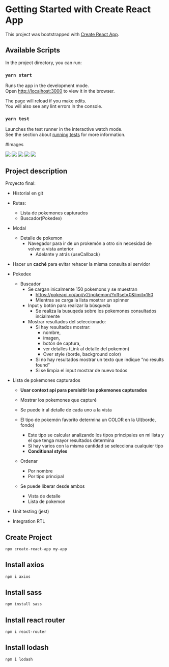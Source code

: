 # Getting Started with Create React App

This project was bootstrapped with [Create React App](https://github.com/facebook/create-react-app).

## Available Scripts

In the project directory, you can run:

### `yarn start`

Runs the app in the development mode.\
Open [http://localhost:3000](http://localhost:3000) to view it in the browser.

The page will reload if you make edits.\
You will also see any lint errors in the console.

### `yarn test`

Launches the test runner in the interactive watch mode.\
See the section about [running tests](https://facebook.github.io/create-react-app/docs/running-tests) for more information.

#Images

![](Screenshot/1.PNG)
![](Screenshot/2.PNG)
![](Screenshot/3.PNG)
![](Screenshot/4.PNG)
![](Screenshot/5.PNG)



## Project description
Proyecto final:

- Historial en git

- Rutas:
  - Lista de pokemones capturados
  - Buscador(Pokedex)

- Modal
  - Detalle de pokemon
    - Navegador para ir de un prokemón a otro sin necesidad de volver a vista anterior
      - Adelante y atrás (useCallback)	

- Hacer un **caché** para evitar rehacer la misma consulta al servidor
- Pokedex
  - Buscador
    - Se cargan inicalmente 150 pokemons y se muestran
      - <https://pokeapi.co/api/v2/pokemon/?offset=0&limit=150>
      - Mientras se carga la lista mostrar un spinner
    - Input y botón para realizar la búsqueda
      - Se realiza la busuqeda sobre los pokemones consultados incialmente 
    - Mostrar resultados del seleccionado:
      - Si hay resultados mostrar: 
        - nombre,
        - imagen, 
        - botón de captura, 
        - ver detalles (Link al detalle del pokemón)
        - Over style (borde, background color)
      - Si no hay resultados mostrar un texto que indique “no results found”
      - Si se limpia el input mostrar de nuevo todos

- Lista de pokemones capturados
  - **Usar context api para persisitir los pokemones capturados**
  
  - Mostrar los pokemones que capturé

  - Se puede ir al detalle de cada uno a la vista

  - El tipo de pokemón favorito determina un COLOR en la UI(borde, fondo)
    - Este tipo se calcular analizando los tipos principales en mi lista y el que tenga mayor resultados determina
    - Si hay varios con la misma cantidad se selecciona cualquier tipo
    - **Conditional styles**

  - Ordenar
    - Por nombre
    - Por tipo principal

  - Se puede liberar desde ambos
    - Vista de detalle
    - Lista de pokemon

- Unit testing (jest)

- Integration RTL



## Create Project

```sh
npx create-react-app my-app
```

## Install axios
```sh
npm i axios
```

## Install sass
```sh
npm install sass
```

## Install react router
```sh
npm i react-router
```
## Install lodash
```sh
npm i lodash
```